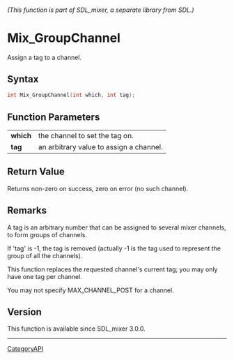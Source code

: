 ###### (This function is part of SDL_mixer, a separate library from SDL.)
# Mix_GroupChannel

Assign a tag to a channel.

## Syntax

```c
int Mix_GroupChannel(int which, int tag);

```

## Function Parameters

|               |                                         |
| ------------- | --------------------------------------- |
| **which**     | the channel to set the tag on.          |
| **tag**       | an arbitrary value to assign a channel. |

## Return Value

Returns non-zero on success, zero on error (no such channel).

## Remarks

A tag is an arbitrary number that can be assigned to several mixer
channels, to form groups of channels.

If 'tag' is -1, the tag is removed (actually -1 is the tag used to
represent the group of all the channels).

This function replaces the requested channel's current tag; you may only
have one tag per channel.

You may not specify MAX_CHANNEL_POST for a channel.

## Version

This function is available since SDL_mixer 3.0.0.

----
[CategoryAPI](CategoryAPI.md)

